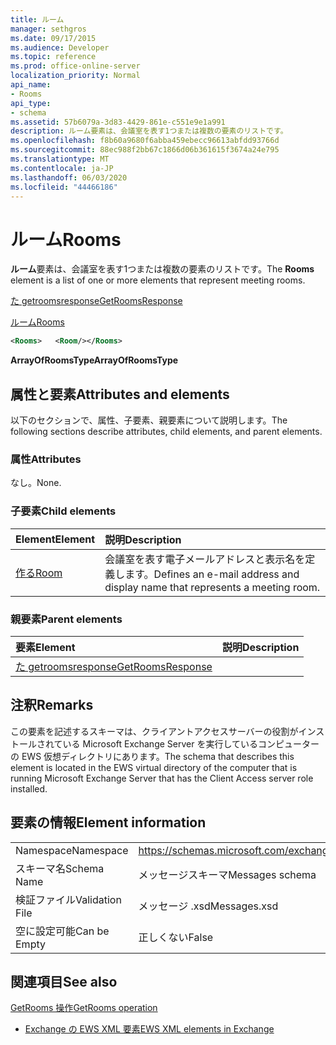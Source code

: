```yaml
---
title: ルーム
manager: sethgros
ms.date: 09/17/2015
ms.audience: Developer
ms.topic: reference
ms.prod: office-online-server
localization_priority: Normal
api_name:
- Rooms
api_type:
- schema
ms.assetid: 57b6079a-3d83-4429-861e-c551e9e1a991
description: ルーム要素は、会議室を表す1つまたは複数の要素のリストです。
ms.openlocfilehash: f8b60a9680f6abba459ebecc96613abfdd93766d
ms.sourcegitcommit: 88ec988f2bb67c1866d06b361615f3674a24e795
ms.translationtype: MT
ms.contentlocale: ja-JP
ms.lasthandoff: 06/03/2020
ms.locfileid: "44466186"
---
```

# <a name="rooms"></a><span data-ttu-id="052b8-103">ルーム</span><span class="sxs-lookup"><span data-stu-id="052b8-103">Rooms</span></span>

<span data-ttu-id="052b8-104">**ルーム**要素は、会議室を表す1つまたは複数の要素のリストです。</span><span class="sxs-lookup"><span data-stu-id="052b8-104">The **Rooms** element is a list of one or more elements that represent meeting rooms.</span></span> 
  
[<span data-ttu-id="052b8-105">た getroomsresponse</span><span class="sxs-lookup"><span data-stu-id="052b8-105">GetRoomsResponse</span></span>](getroomsresponse.md)
  
[<span data-ttu-id="052b8-106">ルーム</span><span class="sxs-lookup"><span data-stu-id="052b8-106">Rooms</span></span>](rooms.md)
  
```xml
<Rooms>   <Room/></Rooms>
```

 <span data-ttu-id="052b8-107">**ArrayOfRoomsType**</span><span class="sxs-lookup"><span data-stu-id="052b8-107">**ArrayOfRoomsType**</span></span>
## <a name="attributes-and-elements"></a><span data-ttu-id="052b8-108">属性と要素</span><span class="sxs-lookup"><span data-stu-id="052b8-108">Attributes and elements</span></span>

<span data-ttu-id="052b8-109">以下のセクションで、属性、子要素、親要素について説明します。</span><span class="sxs-lookup"><span data-stu-id="052b8-109">The following sections describe attributes, child elements, and parent elements.</span></span>
  
### <a name="attributes"></a><span data-ttu-id="052b8-110">属性</span><span class="sxs-lookup"><span data-stu-id="052b8-110">Attributes</span></span>

<span data-ttu-id="052b8-111">なし。</span><span class="sxs-lookup"><span data-stu-id="052b8-111">None.</span></span>
  
### <a name="child-elements"></a><span data-ttu-id="052b8-112">子要素</span><span class="sxs-lookup"><span data-stu-id="052b8-112">Child elements</span></span>

|<span data-ttu-id="052b8-113">**Element**</span><span class="sxs-lookup"><span data-stu-id="052b8-113">**Element**</span></span>|<span data-ttu-id="052b8-114">**説明**</span><span class="sxs-lookup"><span data-stu-id="052b8-114">**Description**</span></span>|
|:-----|:-----|
|[<span data-ttu-id="052b8-115">作る</span><span class="sxs-lookup"><span data-stu-id="052b8-115">Room</span></span>](room.md) <br/> |<span data-ttu-id="052b8-116">会議室を表す電子メールアドレスと表示名を定義します。</span><span class="sxs-lookup"><span data-stu-id="052b8-116">Defines an e-mail address and display name that represents a meeting room.</span></span>  <br/> |
   
### <a name="parent-elements"></a><span data-ttu-id="052b8-117">親要素</span><span class="sxs-lookup"><span data-stu-id="052b8-117">Parent elements</span></span>

|<span data-ttu-id="052b8-118">**要素**</span><span class="sxs-lookup"><span data-stu-id="052b8-118">**Element**</span></span>|<span data-ttu-id="052b8-119">**説明**</span><span class="sxs-lookup"><span data-stu-id="052b8-119">**Description**</span></span>|
|:-----|:-----|
|[<span data-ttu-id="052b8-120">た getroomsresponse</span><span class="sxs-lookup"><span data-stu-id="052b8-120">GetRoomsResponse</span></span>](getroomsresponse.md) <br/> ||
   
## <a name="remarks"></a><span data-ttu-id="052b8-121">注釈</span><span class="sxs-lookup"><span data-stu-id="052b8-121">Remarks</span></span>

<span data-ttu-id="052b8-122">この要素を記述するスキーマは、クライアントアクセスサーバーの役割がインストールされている Microsoft Exchange Server を実行しているコンピューターの EWS 仮想ディレクトリにあります。</span><span class="sxs-lookup"><span data-stu-id="052b8-122">The schema that describes this element is located in the EWS virtual directory of the computer that is running Microsoft Exchange Server that has the Client Access server role installed.</span></span>
  
## <a name="element-information"></a><span data-ttu-id="052b8-123">要素の情報</span><span class="sxs-lookup"><span data-stu-id="052b8-123">Element information</span></span>

|||
|:-----|:-----|
|<span data-ttu-id="052b8-124">Namespace</span><span class="sxs-lookup"><span data-stu-id="052b8-124">Namespace</span></span>  <br/> |https://schemas.microsoft.com/exchange/services/2006/messages  <br/> |
|<span data-ttu-id="052b8-125">スキーマ名</span><span class="sxs-lookup"><span data-stu-id="052b8-125">Schema Name</span></span>  <br/> |<span data-ttu-id="052b8-126">メッセージスキーマ</span><span class="sxs-lookup"><span data-stu-id="052b8-126">Messages schema</span></span>  <br/> |
|<span data-ttu-id="052b8-127">検証ファイル</span><span class="sxs-lookup"><span data-stu-id="052b8-127">Validation File</span></span>  <br/> |<span data-ttu-id="052b8-128">メッセージ .xsd</span><span class="sxs-lookup"><span data-stu-id="052b8-128">Messages.xsd</span></span>  <br/> |
|<span data-ttu-id="052b8-129">空に設定可能</span><span class="sxs-lookup"><span data-stu-id="052b8-129">Can be Empty</span></span>  <br/> |<span data-ttu-id="052b8-130">正しくない</span><span class="sxs-lookup"><span data-stu-id="052b8-130">False</span></span>  <br/> |
   
## <a name="see-also"></a><span data-ttu-id="052b8-131">関連項目</span><span class="sxs-lookup"><span data-stu-id="052b8-131">See also</span></span>



[<span data-ttu-id="052b8-132">GetRooms 操作</span><span class="sxs-lookup"><span data-stu-id="052b8-132">GetRooms operation</span></span>](getrooms-operation.md)


- [<span data-ttu-id="052b8-133">Exchange の EWS XML 要素</span><span class="sxs-lookup"><span data-stu-id="052b8-133">EWS XML elements in Exchange</span></span>](ews-xml-elements-in-exchange.md)

